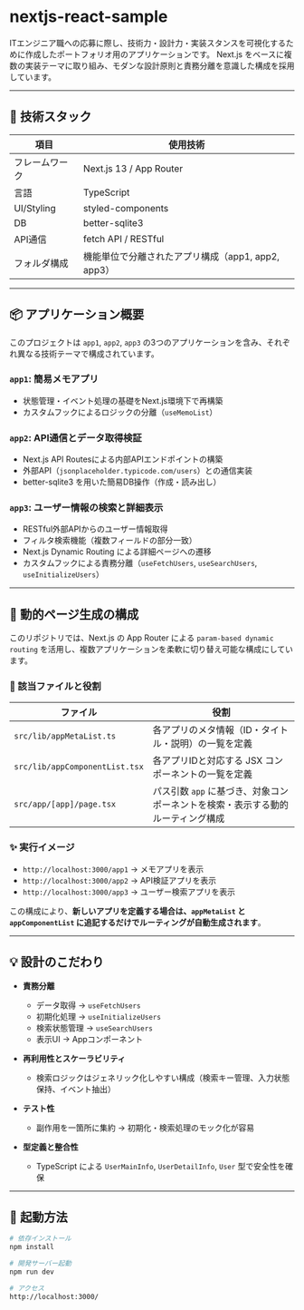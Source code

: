 # nextjs-react-sample

ITエンジニア職への応募に際し、技術力・設計力・実装スタンスを可視化するために作成したポートフォリオ用のアプリケーションです。
Next.js をベースに複数の実装テーマに取り組み、モダンな設計原則と責務分離を意識した構成を採用しています。

---

## 🔧 技術スタック

| 項目           | 使用技術                                      |
|----------------|-----------------------------------------------|
| フレームワーク | Next.js 13 / App Router                       |
| 言語           | TypeScript                                    |
| UI/Styling     | styled-components                              |
| DB             | better-sqlite3                                 |
| API通信        | fetch API / RESTful                           |
| フォルダ構成   | 機能単位で分離されたアプリ構成（app1, app2, app3） |

---

## 📦 アプリケーション概要

このプロジェクトは `app1`, `app2`, `app3` の3つのアプリケーションを含み、それぞれ異なる技術テーマで構成されています。

### `app1`: 簡易メモアプリ
- 状態管理・イベント処理の基礎をNext.js環境下で再構築
- カスタムフックによるロジックの分離（`useMemoList`）

### `app2`: API通信とデータ取得検証
- Next.js API Routesによる内部APIエンドポイントの構築
- 外部API（`jsonplaceholder.typicode.com/users`）との通信実装
- better-sqlite3 を用いた簡易DB操作（作成・読み出し）

### `app3`: ユーザー情報の検索と詳細表示
- RESTful外部APIからのユーザー情報取得
- フィルタ検索機能（複数フィールドの部分一致）
- Next.js Dynamic Routing による詳細ページへの遷移
- カスタムフックによる責務分離（`useFetchUsers`, `useSearchUsers`, `useInitializeUsers`）

---

## 🧩 動的ページ生成の構成

このリポジトリでは、Next.js の App Router による `param-based dynamic routing` を活用し、複数アプリケーションを柔軟に切り替え可能な構成にしています。

### 🔗 該当ファイルと役割

| ファイル                         | 役割                                                                 |
|----------------------------------|----------------------------------------------------------------------|
| `src/lib/appMetaList.ts`         | 各アプリのメタ情報（ID・タイトル・説明）の一覧を定義                          |
| `src/lib/appComponentList.tsx`   | 各アプリIDと対応する JSX コンポーネントの一覧を定義                          |
| `src/app/[app]/page.tsx`         | パス引数 `app` に基づき、対象コンポーネントを検索・表示する動的ルーティング構成 |

### ✨ 実行イメージ

- `http://localhost:3000/app1` → メモアプリを表示  
- `http://localhost:3000/app2` → API検証アプリを表示  
- `http://localhost:3000/app3` → ユーザー検索アプリを表示

この構成により、**新しいアプリを定義する場合は、`appMetaList` と `appComponentList` に追記するだけでルーティングが自動生成されます**。

---

## 💡 設計のこだわり

- **責務分離**
  - データ取得 → `useFetchUsers`
  - 初期化処理 → `useInitializeUsers`
  - 検索状態管理 → `useSearchUsers`
  - 表示UI → Appコンポーネント

- **再利用性とスケーラビリティ**
  - 検索ロジックはジェネリック化しやすい構成（検索キー管理、入力状態保持、イベント抽出）

- **テスト性**
  - 副作用を一箇所に集約 → 初期化・検索処理のモック化が容易

- **型定義と整合性**
  - TypeScript による `UserMainInfo`, `UserDetailInfo`, `User` 型で安全性を確保

---

## 🚀 起動方法

```bash
# 依存インストール
npm install

# 開発サーバー起動
npm run dev

# アクセス
http://localhost:3000/
